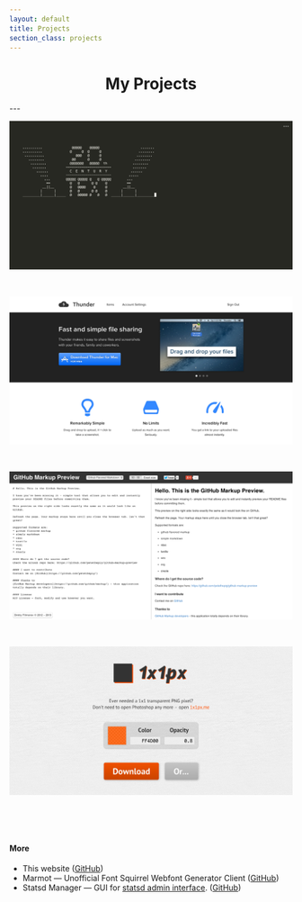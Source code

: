 ```yaml
---
layout: default
title: Projects
section_class: projects
---
```


<center>
<h1>My Projects</h1>
</center>
---

[ ![Devtools Terminal](/assets/images/projects-terminal.png) ](https://thunderapp.me/)

&nbsp;

[ ![Thunder](/assets/images/projects-thunder.png) ](https://thunderapp.me/)

&nbsp;

[ ![GitHub Markup Preview](/assets/images/projects-markup.png) ](http://dfilimonov.com/github-markup-preview)

&nbsp;

[ ![1x1px](/assets/images/projects-1x1px.png) ](http://1x1px.me/)

<div style="height:50px;">&nbsp;</div>

#### More

* This website ([GitHub](https://github.com/petethepig/petethepig.github.io))
* Marmot — Unofficial Font Squirrel Webfont Generator Client ([GitHub](https://github.com/petethepig/marmot))
* Statsd Manager — GUI for [statsd admin interface](https://github.com/etsy/statsd/blob/master/docs/admin_interface.md). ([GitHub](https://github.com/petethepig/statsd-manager))
